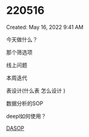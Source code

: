# 220516

Created: May 16, 2022 9:41 AM

今天做什么？

那个筛选项

线上问题

本周迭代

表设计(什么表 怎么设计 )

数据分析的SOP

deepl如何使用？

[DASOP](https://www.notion.so/DASOP-f8d4931a209a4de294979a7a219eebd2)